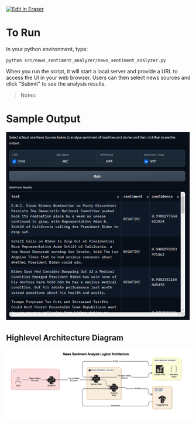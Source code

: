<p><a target="_blank" href="https://app.eraser.io/workspace/Ni40E1o4VIaUCvKZWyhj" id="edit-in-eraser-github-link"><img alt="Edit in Eraser" src="https://firebasestorage.googleapis.com/v0/b/second-petal-295822.appspot.com/o/images%2Fgithub%2FOpen%20in%20Eraser.svg?alt=media&amp;token=968381c8-a7e7-472a-8ed6-4a6626da5501"></a></p>

# To Run
In your python environment, type:

```
python src/news_sentiment_analyzer/news_sentiment_analyzer.py
```
When you run the script, it will start a local server and provide a URL to access the UI in your web browser. Users can then select news sources and click "Submit" to see the analysis results.

>  Notes: 

>   

# Sample Output
![Sample Output](example_output.png "")




<!-- eraser-additional-content -->
## Highlevel Architecture Diagram
<!-- eraser-additional-files -->
<a href="/README-News Sentiment Analysis Logical Architecture-1.eraserdiagram" data-element-id="TOiOsN-33paaDsb7CNCpD"><img src="/.eraser/Ni40E1o4VIaUCvKZWyhj___EEOx6FbvkCejaFb2hnr2XazjHFH2___---diagram----4a06cef18b7f618e2e1eaeeb8a284b37-News-Sentiment-Analysis-Logical-Architecture.png" alt="" data-element-id="TOiOsN-33paaDsb7CNCpD" /></a>
<!-- end-eraser-additional-files -->
<!-- end-eraser-additional-content -->
<!--- Eraser file: https://app.eraser.io/workspace/Ni40E1o4VIaUCvKZWyhj --->
